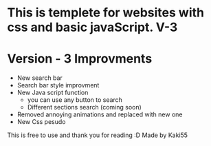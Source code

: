 # This is templete for websites with css and basic javaScript. V-3
# Version - 3 Improvments
* New search bar
* Search bar style improvment
* New Java script function
  * you can use any button to search
  * Different sections search (coming soon)
* Removed annoying animations and replaced with new one
* New Css pesudo

This is free to use and thank you for reading :D
Made by Kaki55 

